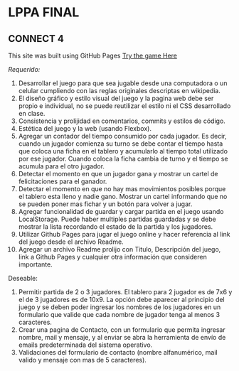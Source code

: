 # LPPA FINAL
## CONNECT 4

This site was built using GitHub Pages [Try the game Here](https://faustoazzaretti.github.io/connect4/)

*Requerido:*
  1. Desarrollar el juego para que sea jugable desde una computadora o un celular cumpliendo con las reglas originales descriptas en wikipedia.
  2. El diseño gráfico y estilo visual del juego y la pagina web debe ser propio e individual, no se puede reutilizar el estilo ni el CSS desarrollado en clase.
  3. Consistencia y prolijidad en comentarios, commits y estilos de código.
  4. Estética del juego y la web (usando Flexbox).
  5. Agregar un contador del tiempo consumido por cada jugador. Es decir, cuando un jugador comienza su turno se debe contar el tiempo hasta que coloca una ficha en el tablero y acumularlo al tiempo total utilizado por ese jugador. Cuando coloca la ficha cambia de turno y el tiempo se acumula para el otro jugador.
  6. Detectar el momento en que un jugador gana y mostrar un cartel de felicitaciones para el ganador.
  7. Detectar el momento en que no hay mas movimientos posibles porque el tablero esta lleno y nadie gano. 
  Mostrar un cartel informando que no se pueden poner mas fichar y un botón para volver a jugar.
  8. Agregar funcionalidad de guardar y cargar partida en el juego usando LocalStorage. Puede haber multiples partidas guardadas y se debe mostrar la lista recordando el estado de la partida y los jugadores.
  9. Utilizar Github Pages para jugar el juego online y hacer referencia al link del juego desde el archivo Readme.
 10. Agregar un archivo Readme prolijo con Titulo, Descripción del juego, link a Github Pages y cualquier otra información que consideren importante.

Deseable:
  1. Permitir partida de 2 o 3 jugadores. El tablero para 2 jugador es de 7x6 y el de 3 jugadores es de 10x9. La opción debe aparecer al principio del juego y se deben poder ingresar los nombres de los jugadores en un formulario que valide que cada nombre de jugador tenga al menos 3 caracteres.
  2. Crear una pagina de Contacto, con un formulario que permita ingresar nombre, mail y mensaje, y al enviar se abra la herramienta de envío de emails predeterminada del sistema operativo.
  3. Validaciones del formulario de contacto (nombre alfanumérico, mail valido y mensaje con mas de 5 caracteres).